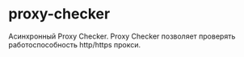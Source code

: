 # proxy-checker
Асинхронный Proxy Checker. Proxy Checker позволяет проверять работоспособность http/https прокси.
